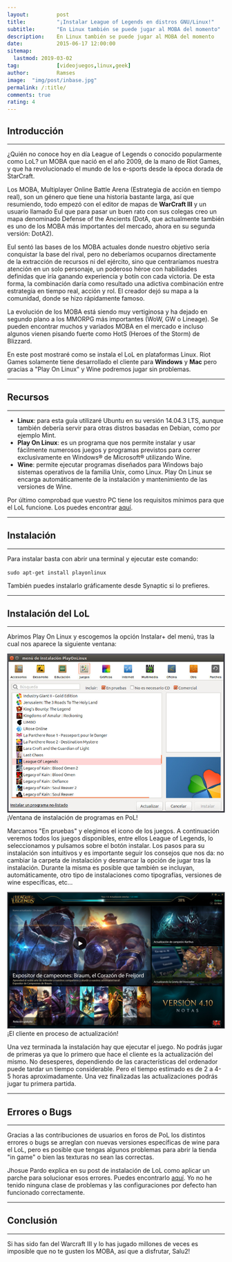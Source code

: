 ```yaml
---
layout:     	post
title:      	"¡Instalar League of Legends en distros GNU/Linux!"
subtitle:   	"En Linux también se puede jugar al MOBA del momento"
description:	En Linux también se puede jugar al MOBA del momento
date:       	2015-06-17 12:00:00
sitemap:
  lastmod: 2019-03-02
tag:			[videojuegos,linux,geek]
author:     	Ramses
image: 	"img/post/inbase.jpg"
permalink: /:title/
comments: true
rating: 4
---
```

<h2 class="section-heading">Introducción</h2>
<hr />
<p>¿Quién no conoce hoy en día League of Legends o conocido popularmente como LoL? un MOBA que nació en el año 2009, de la mano de Riot Games, y que ha revolucionado el mundo de los e-sports desde la época dorada de StarCraft.</p>
<p>Los MOBA, Multiplayer Online Battle Arena (Estrategia de acción en tiempo real), son un género que tiene una historia bastante larga, así que resumiendo, todo empezó con el editor de mapas de <strong>WarCraft III</strong> y un usuario llamado Eul que para pasar un buen rato con sus colegas creo un mapa denominado Defense of the Ancients (DotA, que actualmente también es uno de los MOBA más importantes del mercado, ahora en su segunda versión: DotA2).</p>
<p>Eul sentó las bases de los MOBA actuales donde nuestro objetivo sería conquistar la base del rival, pero no deberíamos ocuparnos directamente de la extracción de recursos ni del ejército, sino que centraríamos nuestra atención en un solo personaje, un poderoso héroe con habilidades definidas que iría ganando experiencia y botín con cada victoria. De esta forma, la combinación daría como resultado una adictiva combinación entre estrategia en tiempo real, acción y rol. El creador dejó su mapa a la comunidad, donde se hizo rápidamente famoso.</p>
<p>La evolución de los MOBA está siendo muy vertiginosa y ha dejado en segundo plano a los MMORPG más importantes (WoW, GW o Lineage). Se pueden encontrar muchos y variados MOBA en el mercado e incluso algunos vienen pisando fuerte como HotS (Heroes of the Storm) de Blizzard.</p>
<p>En este post mostraré como se instala el LoL en plataformas Linux. Riot Games solamente tiene desarrollado el cliente para <strong>Windows</strong> y <strong>Mac</strong> pero gracias a "Play On Linux" y Wine podremos jugar sin problemas.</p>
<hr />
<h2 class="section-heading">Recursos</h2>
<hr />
<ul class="ulposts">
  <li><strong>Linux</strong>: para esta guía utilizaré Ubuntu en su versión 14.04.3 LTS, aunque también debería servir para otras distros basadas en Debian, como por ejemplo Mint.</li>
  <li><strong>Play On Linux</strong>: es un programa que nos permite instalar y usar fácilmente numerosos juegos y programas previstos para correr exclusivamente en Windows® de Microsoft® utilizando Wine.
  </li>
  <li><strong>Wine</strong>: permite ejecutar programas diseñados para Windows bajo sistemas operativos de la familia Unix, como Linux. Play On Linux se encarga automáticamente de la instalación y mantenimiento de las versiones de Wine.</li>
</ul>
<p>Por último comprobad que vuestro PC tiene los requisitos mínimos para que el LoL funcione. Los puedes encontrar <a href="https://support.riotgames.com/hc/es/articles/201752654--Requisitos-m%C3%ADnimos-y-recomendados-del-sistema" title="Requisitos mínimos de League Of Legends" target="_blank">aquí</a>.</p>
<hr />
<h2 class="section-heading">Instalación</h2>
<hr />
<p>Para instalar basta con abrir una terminal y ejecutar este comando:</p>
<code>sudo apt-get install playonlinux</code>
<p>También puedes instalarlo gráficamente desde Synaptic si lo prefieres.</p>
<hr />
<h2 class="section-heading">Instalación del LoL</h2>
<hr />
<p>Abrimos Play On Linux y escogemos la opción Instalar+ del menú, tras la cual nos aparece la siguiente ventana:</p>
<img src="/img/post/post_lol/lol-pol.jpg" alt="¡Ventana de instalación de programas PoL!" />
<span class="caption text-muted">¡Ventana de instalación de programas en PoL!</span>
<p>Marcamos "En pruebas" y elegimos el icono de los juegos. A continuación veremos todos los juegos disponibles, entre ellos League of Legends, lo seleccionamos y pulsamos sobre el botón instalar. Los pasos para su instalación son intuitivos y es importante seguir los consejos que nos da: no cambiar la carpeta de instalación y desmarcar la opción de jugar tras la instalación. Durante la misma es posible que también se incluyan, automáticamente, otro tipo de instalaciones como tipografías, versiones de wine específicas, etc...</p>
<img src="/img/post/post_lol/lol_update.jpg" alt="¡El cliente en proceso de actualización!" />
<span class="caption text-muted">¡El cliente en proceso de actualización!</span>
<p>Una vez terminada la instalación hay que ejecutar el juego. No podrás jugar de primeras ya que lo primero que hace el cliente es la actualización del mismo. No desesperes, dependiendo de las características del ordenador puede tardar un tiempo considerable. Pero el tiempo estimado es de 2 a 4-5 horas aproximadamente. Una vez finalizadas las actualizaciones podrás jugar tu primera partida.</p>
<hr />
<h2 class="section-heading">Errores o Bugs</h2>
<hr />
<p>Gracias a las contribuciones de usuarios en foros de PoL los distintos errores o bugs se arreglan con nuevas versiones específicas de wine para el LoL, pero es posible que tengas algunos problemas para abrir la tienda "in game" o bien las texturas no sean las correctas.</p>
<p>Jhosue Pardo explica en su post de instalación de LoL como aplicar un parche para solucionar esos errores. Puedes encontrarlo <a href="http://jhosuepardo.com/ubuntu-linux/instalar-y-jugar-al-league-of-legends-en-linux/" title="Post de Jhosue Pardo" target="_blank">aquí</a>. Yo no he tenido ninguna clase de problemas y las configuraciones por defecto han funcionado correctamente.</p>
<hr />
<h2 class="section-heading">Conclusión</h2>
<hr />
<p>Si has sido fan del Warcraft III y lo has jugado millones de veces es imposible que no te gusten los MOBA, así que a disfrutar, Salu2!</p>
